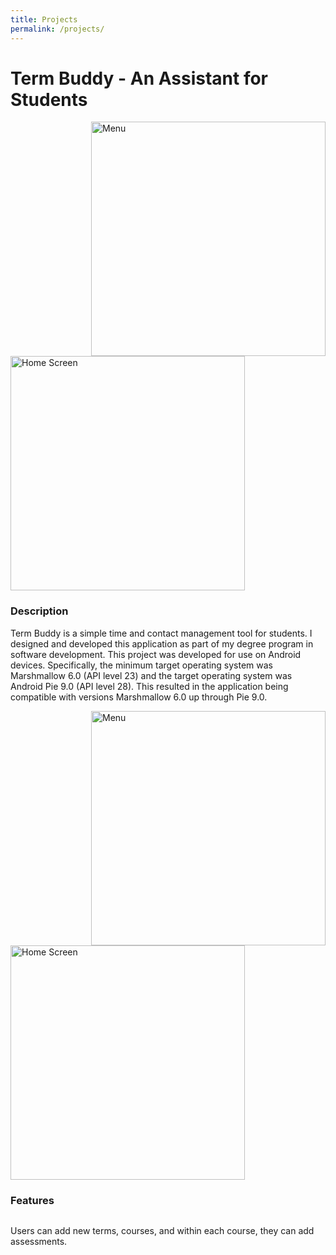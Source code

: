 ```yaml
---
title: Projects
permalink: /projects/
---
```

<html>
<body>
<h1>Term Buddy - An Assistant for Students</h1>
  <img src="https://claycarr.github.io/portfolio_cc/assets/termbuddy2.png" alt="Menu" width="375px" align="right"/>
  <img src="https://claycarr.github.io/portfolio_cc/assets/termbuddy1.png" alt="Home Screen" width="375px" alight="left"/>
  <h3>Description</h3>
<p>Term Buddy is a simple time and contact management tool for students. I designed and developed this application as part of my degree program in software development. This project was developed for use on Android devices. Specifically, the minimum target operating system was Marshmallow 6.0 (API level 23) and the target operating system was Android Pie 9.0 (API level 28). This resulted in the application being compatible with versions Marshmallow 6.0 up through Pie 9.0. </p>
  <img src="https://claycarr.github.io/portfolio_cc/assets/termbuddy4.png" alt="Menu" width="375px" align="right"/>
  <img src="https://claycarr.github.io/portfolio_cc/assets/termbuddy3.png" alt="Home Screen" width="375px" alight="left"/>
  <h3>Features</h3>
  <p style="float:left;">Users can add new terms, courses, and within each course, they can add assessments.</p>
  </body>
</html>
